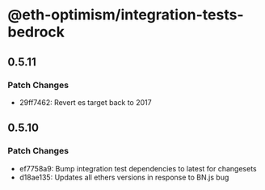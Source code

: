 # @eth-optimism/integration-tests-bedrock

## 0.5.11

### Patch Changes

- 29ff7462: Revert es target back to 2017

## 0.5.10

### Patch Changes

- ef7758a9: Bump integration test dependencies to latest for changesets
- d18ae135: Updates all ethers versions in response to BN.js bug
